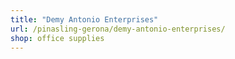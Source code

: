```yaml
---
title: "Demy Antonio Enterprises"
url: /pinasling-gerona/demy-antonio-enterprises/
shop: office supplies
---
```

